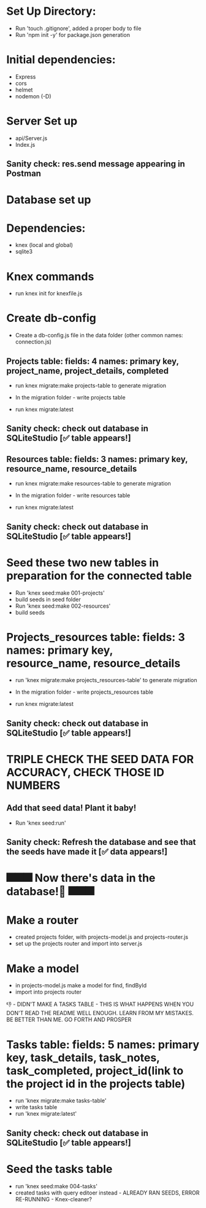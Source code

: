 # Set Up Directory: 
- Run 'touch .gitignore', added a proper body to file 
- Run 'npm init -y' for package.json generation 

# Initial dependencies: 
- Express
- cors 
- helmet 
- nodemon (-D)

# Server Set up 
- api/Server.js
- Index.js
## Sanity check: res.send message appearing in Postman

# Database set up
# Dependencies: 
- knex (local and global)
- sqlite3 

# Knex commands 
- run knex init for knexfile.js

# Create db-config
- Create a db-config.js file in the data folder (other common names: connection.js)

## Projects table: fields: 4 names: primary key, project_name, project_details, completed
- run knex migrate:make projects-table to generate migration
- In the migration folder - write projects table 

- run knex migrate:latest
## Sanity check: check out database in SQLiteStudio [✅ table appears!]

## Resources table: fields: 3 names: primary key, resource_name, resource_details
- run knex migrate:make resources-table to generate migration
- In the migration folder - write resources table 

- run knex migrate:latest
## Sanity check: check out database in SQLiteStudio [✅ table appears!] 

# Seed these two new tables in preparation for the connected table
- Run 'knex seed:make 001-projects' 
- build seeds in seed folder
- Run 'knex seed:make 002-resources' 
- build seeds 

# Projects_resources table: fields: 3 names: primary key, resource_name, resource_details
- run 'knex migrate:make projects_resources-table' to generate migration
- In the migration folder - write projects_resources table 

- run knex migrate:latest
## Sanity check: check out database in SQLiteStudio [✅ table appears!] 

# TRIPLE CHECK THE SEED DATA FOR ACCURACY, CHECK THOSE ID NUMBERS
## Add that seed data! Plant it baby!
- Run 'knex seed:run'
## Sanity check: Refresh the database and see that the seeds have made it [✅ data appears!] 

# 🎆🎆🎆 Now there's data in the database!🧨 🎆🎆🎆 # 

# Make a router
- created projects folder, with projects-model.js and projects-router.js
- set up the projects router and import into server.js

# Make a model
- in projects-model.js make a model for find, findById
- import into projects router 

👎 - DIDN'T MAKE A TASKS TABLE - THIS IS WHAT HAPPENS WHEN YOU DON'T READ THE README WELL ENOUGH. LEARN FROM MY MISTAKES. BE BETTER THAN ME. GO FORTH AND PROSPER 

# Tasks table: fields: 5 names: primary key, task_details, task_notes, task_completed, project_id(link to the project id in the projects table)
- run 'knex migrate:make tasks-table'
- write tasks table 
- run 'knex migrate:latest'
## Sanity check: check out database in SQLiteStudio [✅ table appears!] 

# Seed the tasks table 
- run 'knex seed:make 004-tasks' 
- created tasks with query editoer instead - ALREADY RAN SEEDS, ERROR RE-RUNNING - Knex-cleaner?




